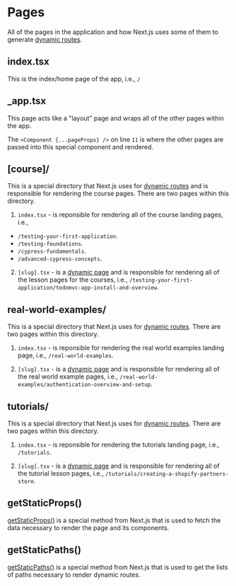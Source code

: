 # Pages

All of the pages in the application and how Next.js uses some of them to generate [dynamic routes](https://nextjs.org/docs/routing/dynamic-routes).

## index.tsx

This is the index/home page of the app, i.e., `/`

## \_app.tsx

This page acts like a "layout" page and wraps all of the other pages within the app.

The `<Component {...pageProps} />` on line `11` is where the other pages are passed into this special component and rendered.

## [course]/

This is a special directory that Next.js uses for [dynamic routes](https://nextjs.org/docs/routing/dynamic-routes) and is responsible for rendering the course pages. There are two pages within this directory.

1. `index.tsx` - is reponsible for rendering all of the course landing pages, i.e.,

- `/testing-your-first-application`.
- `/testing-foundations`.
- `/cypress-fundamentals`.
- `/advanced-cypress-concepts`.

2. `[slug].tsx` - is a [dynamic page](https://nextjs.org/docs/basic-features/pages) and is responsible for rendering all of the lesson pages for the courses, i.e., `/testing-your-first-application/todomvc-app-install-and-overview`.

## real-world-examples/

This is a special directory that Next.js uses for [dynamic routes](https://nextjs.org/docs/routing/dynamic-routes). There are two pages within this directory.

1. `index.tsx` - is reponsible for rendering the real world examples landing page, i.e., `/real-world-examples`.

2. `[slug].tsx` - is a [dynamic page](https://nextjs.org/docs/basic-features/pages) and is responsible for rendering all of the real world example pages, i.e., `/real-world-examples/authentication-overview-and-setup`.

## tutorials/

This is a special directory that Next.js uses for [dynamic routes](https://nextjs.org/docs/routing/dynamic-routes). There are two pages within this directory.

1. `index.tsx` - is reponsible for rendering the tutorials landing page, i.e., `/tutorials`.

2. `[slug].tsx` - is a [dynamic page](https://nextjs.org/docs/basic-features/pages) and is responsible for rendering all of the tutorial lesson pages, i.e., `/tutorials/creating-a-shopify-partners-store`.

## getStaticProps()

[getStaticProps()](https://nextjs.org/docs/basic-features/data-fetching#getstaticprops-static-generation) is a special method from Next.js that is used to fetch the data necessary to render the page and its components.

## getStaticPaths()

[getStaticPaths()](https://nextjs.org/docs/basic-features/data-fetching#getstaticpaths-static-generation) is a special method from Next.js that is used to get the lists of paths necessary to render dynamic routes.
